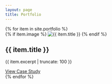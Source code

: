 ```yaml
---
layout: page
title: Portfolio
---
```


<div class="grid grid-cols-1 md:grid-cols-2 lg:grid-cols-3 gap-8">
  {% for item in site.portfolio %}
    <div class="bg-white rounded-lg shadow-md overflow-hidden">
      {% if item.image %}
        <img src="{{ item.image }}" alt="{{ item.title }}" class="w-full h-48 object-cover">
      {% endif %}
      <div class="p-6">
        <h2 class="text-xl font-bold mb-2">{{ item.title }}</h2>
        <p class="mb-4">{{ item.excerpt | truncate: 100 }}</p>
        <a href="{{ item.url }}" class="text-avanti-teal hover:text-avanti-light-blue font-bold">View Case Study</a>
      </div>
    </div>
  {% endfor %}
</div>